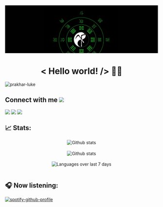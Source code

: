 ![LuKe](https://github.com/prakhar-luke/prakhar-luke/blob/cfbdbd7ddb6232ab9efd1823283b49b961ff6477/Lu1ke.jpg)
<h1 align='center'>< Hello world! /> 🤘🏻</h1> 
<p align="left"> <img src="https://komarev.com/ghpvc/?username=prakhar-luke&label=PROFILE%20VIEWS&color=05c70e&style=flat-square" alt="prakhar-luke" /> </p> 
 
 <h2> Connect with me <img src='https://raw.githubusercontent.com/ShahriarShafin/ShahriarShafin/main/Assets/handshake.gif' width="100px"> </h2>
<a href = 'https://www.linkedin.com/in/prakhar-bhandari-0aa68a213'> <img width = '32px' align= 'center' src="https://raw.githubusercontent.com/rahulbanerjee26/githubAboutMeGenerator/main/icons/linked-in-alt.svg"/></a> 
<a href = 'https://www.twitter.com/luke_prakhar'> <img width = '32px' align= 'center' src="https://raw.githubusercontent.com/rahulbanerjee26/githubAboutMeGenerator/main/icons/twitter.svg"/></a> 
<a href = 'https://www.github.com/prakhar-luke'> <img width = '32px' align= 'center' src="https://raw.githubusercontent.com/rahulbanerjee26/githubAboutMeGenerator/main/icons/github.svg"/></a> 

## 📈 Stats:
<div align='center'>
    <img src='https://github-readme-stats.vercel.app/api?username=prakhar-luke&show_icons=true&count_private=true&hide_border=true&theme=chartreuse-dark' alt='Github stats' align='center' />
</div>
<br />

<div align='center'>
    <img src='https://github-readme-streak-stats.herokuapp.com/?user=prakhar-luke&theme=chartreuse-dark' alt='Github stats' align='center' />
</div>
<br />

<div align='center'>
    <img src='https://github-readme-stats.vercel.app/api/wakatime?username=Prakhar_Luke&theme=chartreuse-dark&layout=compact' alt='Languages over last 7 days ' align='center' />
</div>
<br />

  
## :headphones: Now listening:  
[![spotify-github-profile](https://spotify-github-profile.vercel.app/api/view?uid=milk3vvnhxud78ca2buarvkpx&cover_image=true&theme=default)](https://spotify-github-profile.vercel.app/api/view?uid=milk3vvnhxud78ca2buarvkpx&redirect=true)
